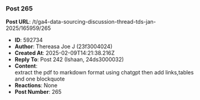 ### Post 265
**Post URL**: /t/ga4-data-sourcing-discussion-thread-tds-jan-2025/165959/265
- **ID**: 592734
- **Author**: Thereasa Joe J (23f3004024)
- **Created At**: 2025-02-09T14:21:38.216Z
- **Reply To**: Post 242 (Ishaan, 24ds3000032)
- **Content**:  
  extract the pdf to markdown format using chatgpt then add links,tables and one blockquote
- **Reactions**: None
- **Post Number**: 265

